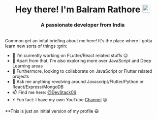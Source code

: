 <h1 align="center"> Hey there! I'm Balram Rathore <img src="https://media.giphy.com/media/hvRJCLFzcasrR4ia7z/giphy.gif" width="25px"/></h1>
<h3 align="center">A passionate developer from India</h3>
<br>
Common get an inital briefing about me here! It's the place where I gotta learn new sorts of things :grin:

- 🔭 I’m currently working on FLutter/React related stuffs :wink:
- 🌱 Apart from that, I'm also exploring more over JavaScript and Deep Learning areas
- 👯 Furthermore, looking to collaborate on JavaScript or Flutter related projects
- 💬 Ask me anything revolving around Javascript/Flutter/Python or React/Express/MongoDB
- 📫 Find me here: [@DevStack06](https://twitter.com/DevStack06)
- ⚡ Fun fact: I have my own YouTube [Channel](http://www.youtube.com/c/DevStack) :wink:

**This is just an initial version of my profile 😃
